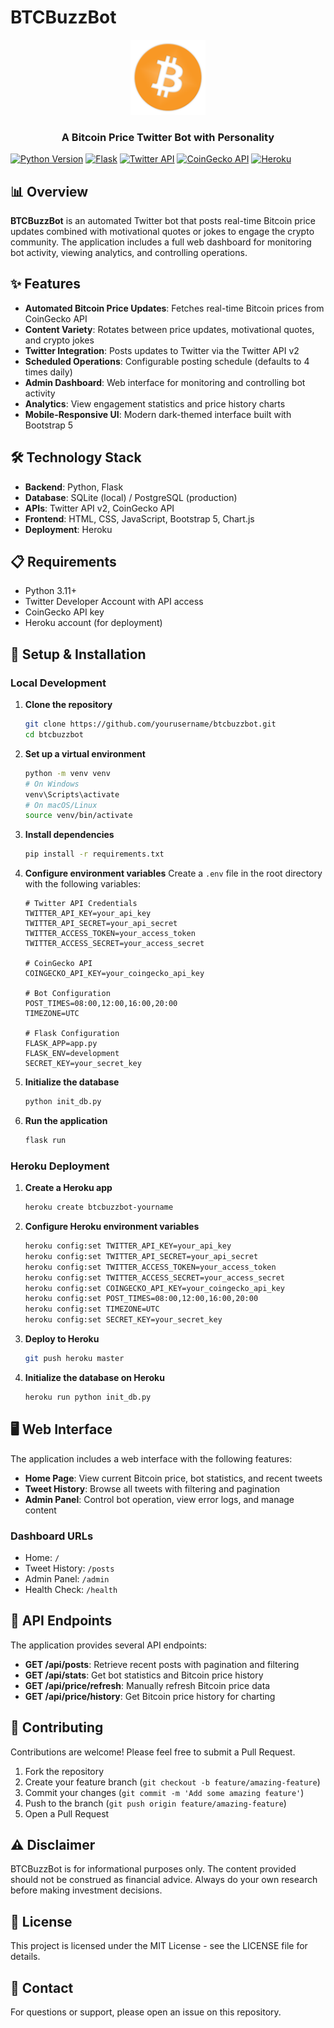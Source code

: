 # BTCBuzzBot

<div align="center">
  <img src="static/img/favicon.png" alt="BTCBuzzBot Logo" width="120" height="120">
  <h3>A Bitcoin Price Twitter Bot with Personality</h3>
</div>

[![Python Version](https://img.shields.io/badge/python-3.11-blue.svg)](https://www.python.org/downloads/release/python-3112/)
[![Flask](https://img.shields.io/badge/Flask-3.0.2-lightgrey)](https://flask.palletsprojects.com/)
[![Twitter API](https://img.shields.io/badge/Twitter%20API-v2-1DA1F2)](https://developer.twitter.com/en/docs/twitter-api)
[![CoinGecko API](https://img.shields.io/badge/CoinGecko-API-yellow)](https://www.coingecko.com/en/api)
[![Heroku](https://img.shields.io/badge/Heroku-Deployed-purple)](https://btcbuzzbot-7c02c485f88e.herokuapp.com/)

## 📊 Overview

**BTCBuzzBot** is an automated Twitter bot that posts real-time Bitcoin price updates combined with motivational quotes or jokes to engage the crypto community. The application includes a full web dashboard for monitoring bot activity, viewing analytics, and controlling operations.

## ✨ Features

- **Automated Bitcoin Price Updates**: Fetches real-time Bitcoin prices from CoinGecko API
- **Content Variety**: Rotates between price updates, motivational quotes, and crypto jokes
- **Twitter Integration**: Posts updates to Twitter via the Twitter API v2
- **Scheduled Operations**: Configurable posting schedule (defaults to 4 times daily)
- **Admin Dashboard**: Web interface for monitoring and controlling bot activity
- **Analytics**: View engagement statistics and price history charts
- **Mobile-Responsive UI**: Modern dark-themed interface built with Bootstrap 5

## 🛠️ Technology Stack

- **Backend**: Python, Flask
- **Database**: SQLite (local) / PostgreSQL (production)
- **APIs**: Twitter API v2, CoinGecko API
- **Frontend**: HTML, CSS, JavaScript, Bootstrap 5, Chart.js
- **Deployment**: Heroku

## 📋 Requirements

- Python 3.11+
- Twitter Developer Account with API access
- CoinGecko API key
- Heroku account (for deployment)

## 🚀 Setup & Installation

### Local Development

1. **Clone the repository**
   ```bash
   git clone https://github.com/yourusername/btcbuzzbot.git
   cd btcbuzzbot
   ```

2. **Set up a virtual environment**
   ```bash
   python -m venv venv
   # On Windows
   venv\Scripts\activate
   # On macOS/Linux
   source venv/bin/activate
   ```

3. **Install dependencies**
   ```bash
   pip install -r requirements.txt
   ```

4. **Configure environment variables**
   Create a `.env` file in the root directory with the following variables:
   ```
   # Twitter API Credentials
   TWITTER_API_KEY=your_api_key
   TWITTER_API_SECRET=your_api_secret
   TWITTER_ACCESS_TOKEN=your_access_token
   TWITTER_ACCESS_SECRET=your_access_secret
   
   # CoinGecko API
   COINGECKO_API_KEY=your_coingecko_api_key
   
   # Bot Configuration
   POST_TIMES=08:00,12:00,16:00,20:00
   TIMEZONE=UTC
   
   # Flask Configuration
   FLASK_APP=app.py
   FLASK_ENV=development
   SECRET_KEY=your_secret_key
   ```

5. **Initialize the database**
   ```bash
   python init_db.py
   ```

6. **Run the application**
   ```bash
   flask run
   ```

### Heroku Deployment

1. **Create a Heroku app**
   ```bash
   heroku create btcbuzzbot-yourname
   ```

2. **Configure Heroku environment variables**
   ```bash
   heroku config:set TWITTER_API_KEY=your_api_key
   heroku config:set TWITTER_API_SECRET=your_api_secret
   heroku config:set TWITTER_ACCESS_TOKEN=your_access_token
   heroku config:set TWITTER_ACCESS_SECRET=your_access_secret
   heroku config:set COINGECKO_API_KEY=your_coingecko_api_key
   heroku config:set POST_TIMES=08:00,12:00,16:00,20:00
   heroku config:set TIMEZONE=UTC
   heroku config:set SECRET_KEY=your_secret_key
   ```

3. **Deploy to Heroku**
   ```bash
   git push heroku master
   ```

4. **Initialize the database on Heroku**
   ```bash
   heroku run python init_db.py
   ```

## 🖥️ Web Interface

The application includes a web interface with the following features:

- **Home Page**: View current Bitcoin price, bot statistics, and recent tweets
- **Tweet History**: Browse all tweets with filtering and pagination
- **Admin Panel**: Control bot operation, view error logs, and manage content

### Dashboard URLs

- Home: `/`
- Tweet History: `/posts`
- Admin Panel: `/admin`
- Health Check: `/health`

## 🔄 API Endpoints

The application provides several API endpoints:

- **GET /api/posts**: Retrieve recent posts with pagination and filtering
- **GET /api/stats**: Get bot statistics and Bitcoin price history
- **GET /api/price/refresh**: Manually refresh Bitcoin price data
- **GET /api/price/history**: Get Bitcoin price history for charting

## 👥 Contributing

Contributions are welcome! Please feel free to submit a Pull Request.

1. Fork the repository
2. Create your feature branch (`git checkout -b feature/amazing-feature`)
3. Commit your changes (`git commit -m 'Add some amazing feature'`)
4. Push to the branch (`git push origin feature/amazing-feature`)
5. Open a Pull Request

## ⚠️ Disclaimer

BTCBuzzBot is for informational purposes only. The content provided should not be construed as financial advice. Always do your own research before making investment decisions.

## 📄 License

This project is licensed under the MIT License - see the LICENSE file for details.

## 📧 Contact

For questions or support, please open an issue on this repository. 